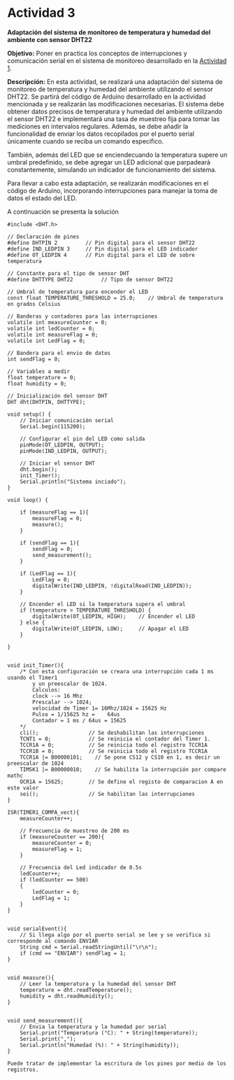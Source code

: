 # Actividad 3
**Adaptación del sistema de monitoreo de temperatura y humedad del ambiente con sensor DHT22**

**Objetivo:** Poner en practica los conceptos de interrupciones y comunicación serial en el sistema de monitoreo desarrollado en la [Actividad 1][1]. 

**Descripción:** En esta actividad, se realizará una adaptación del sistema de monitoreo de temperatura y humedad del ambiente utilizando el sensor DHT22. Se partirá del código de Arduino desarrollado en la actividad mencionada y se realizarán las modificaciones necesarias. El sistema debe obtener datos precisos de temperatura y humedad del ambiente utilizando el sensor DHT22 e implementará una tasa de muestreo fija para tomar las mediciones en intervalos regulares. Además, se debe añadir la funcionalidad de enviar los datos recopilados por el puerto serial únicamente cuando se reciba un comando específico. 

También, además del LED que se enciendecuando la temperatura supere un umbral predefinido, se debe agregar un LED adicional que parpadeará constantemente, simulando un indicador de funcionamiento del sistema.

Para llevar a cabo esta adaptación, se realizarán modificaciones en el código de Arduino, incorporando interrupciones para manejar la toma de datos el estado del LED.

A continuación se presenta la solución

```{code-block} arduino
#include <DHT.h>

// Declaración de pines
#define DHTPIN 2         // Pin digital para el sensor DHT22
#define IND_LEDPIN 3     // Pin digital para el LED indicador
#define OT_LEDPIN 4      // Pin digital para el LED de sobre temperatura

// Constante para el tipo de sensor DHT
#define DHTTYPE DHT22         // Tipo de sensor DHT22

// Umbral de temperatura para encender el LED
const float TEMPERATURE_THRESHOLD = 25.0;    // Umbral de temperatura en grados Celsius

// Banderas y contadores para las interrupciones
volatile int measureCounter = 0;
volatile int ledCounter = 0;
volatile int measureFlag = 0;
volatile int LedFlag = 0;

// Bandera para el envio de datos
int sendFlag = 0;

// Variables a medir
float temperature = 0;
float humidity = 0;

// Inicialización del sensor DHT
DHT dht(DHTPIN, DHTTYPE);

void setup() {
    // Iniciar comunicación serial
    Serial.begin(115200);

    // Configurar el pin del LED como salida
    pinMode(OT_LEDPIN, OUTPUT);
    pinMode(IND_LEDPIN, OUTPUT);

    // Iniciar el sensor DHT
    dht.begin();
    init_Timer();
    Serial.println("Sistema inciado");
}

void loop() {

    if (measureFlag == 1){
        measureFlag = 0;
        measure();
    }

    if (sendFlag == 1){
        sendFlag = 0;
        send_measurement();
    }

    if (LedFlag == 1){
        LedFlag = 0;
        digitalWrite(IND_LEDPIN, !digitalRead(IND_LEDPIN));
    }

    // Encender el LED si la temperatura supera el umbral
    if (temperature > TEMPERATURE_THRESHOLD) {
        digitalWrite(OT_LEDPIN, HIGH);    // Encender el LED
    } else {
        digitalWrite(OT_LEDPIN, LOW);     // Apagar el LED
    }

}


void init_Timer(){
    /* Con esta configuración se creara una interrupción cada 1 ms usando el Timer1
        y un preescalar de 1024.
        Calculos:
        clock --> 16 Mhz
        Prescalar --> 1024;
        velocidad de Timer 1= 16Mhz/1024 = 15625 Hz
        Pulso = 1/15625 hz =    64us
        Contador = 1 ms / 64us = 15625
    */
    cli();                // Se deshabilitan las interrupciones 
    TCNT1 = 0;	          // Se reinicia el contador del Timer 1.
    TCCR1A = 0;           // Se reinicia todo el registro TCCR1A
    TCCR1B = 0;           // Se reinicia todo el registro TCCR1A
    TCCR1A |= B00000101;	// Se pone CS12 y CS10 en 1, es decir un preescalar de 1024
    TIMSK1 |= B00000010;	// Se habilita la interrupción por compare mathc
    OCR1A = 15625;        // Se define el registo de comparacion A en este valor
    sei();                // Se habilitan las interrupciones
}

ISR(TIMER1_COMPA_vect){
    measureCounter++;

    // Frecuencia de muestreo de 200 ms
    if (measureCounter == 200){
        measureCounter = 0;
        measureFlag = 1;
    }

    // Frecuencia del Led indicador de 0.5s
    ledCounter++;
    if (ledCounter == 500)
    {
        ledCounter = 0;
        LedFlag = 1;
    }
}


void serialEvent(){
    // Si llega algo por el puerto serial se lee y se verifica si corresponde al comando ENVIAR
    String cmd = Serial.readStringUntil("\r\n");
    if (cmd == "ENVIAR") sendFlag = 1;
}


void measure(){
    // Leer la temperatura y la humedad del sensor DHT
    temperature = dht.readTemperature();
    humidity = dht.readHumidity();
}


void send_measurement(){
    // Envia la temperatura y la humedad por serial
    Serial.print("Temperatura (°C): " + String(temperature));
    Serial.print(",");
    Serial.println("Humedad (%): " + String(humidity));
}
```
```{admonition} Opcional
Puede tratar de implementar la escritura de los pines por medio de los registros. 
```

[1]: 03-activity-1.md
